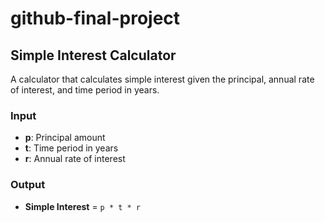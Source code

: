 # github-final-project
## Simple Interest Calculator

A calculator that calculates simple interest given the principal, annual rate of interest, and time period in years.

### Input

- **p**: Principal amount
- **t**: Time period in years
- **r**: Annual rate of interest

### Output
- **Simple Interest** = `p * t * r`

